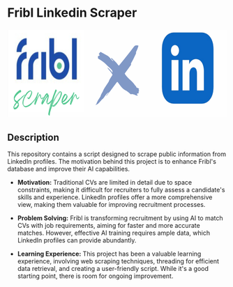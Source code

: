 # Fribl Linkedin Scraper
<h3 align="center">
<img src="assets/banner.png" alt="logo Fribl Scraper" width="1200" height="200"><br/>
</h3>

## Description

This repository contains a script designed to scrape public information from LinkedIn profiles. The motivation behind this project is to enhance Fribl's database and improve their AI capabilities.

- **Motivation:** Traditional CVs are limited in detail due to space constraints, making it difficult for recruiters to fully assess a candidate's skills and experience. LinkedIn profiles offer a more comprehensive view, making them valuable for improving recruitment processes.

- **Problem Solving:** Fribl is transforming recruitment by using AI to match CVs with job requirements, aiming for faster and more accurate matches. However, effective AI training requires ample data, which LinkedIn profiles can provide abundantly.

- **Learning Experience:** This project has been a valuable learning experience, involving web scraping techniques, threading for efficient data retrieval, and creating a user-friendly script. While it's a good starting point, there is room for ongoing improvement.



